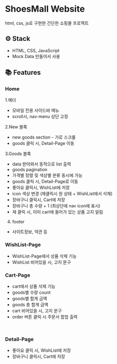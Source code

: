 # ShoesMall Website
html, css, js로 구현한 간단한 쇼핑몰 프로젝트

## ⚙ Stack
- HTML, CSS, JavaScript
- Mock Data 만들어서 사용

## 📚 Features

### Home

1.헤더
- 모바일 전용 사이드바 메뉴
- scroll시, nav-menu 상단 고정

2.New 블록
- new goods section - 가로 스크롤
- goods 클릭 시, Detail-Page 이동

3.Goods 블록
- data 받아와서 동적으로 list 출력
- goods pagination
- 가격별 정렬 및 색상별 분류 동시에 가능
- goods 클릭 시, Detail-Page로 이동
- 좋아요 클릭시, WishList에 저장
- icon 색상 변경 (재클릭시 원 상태 + WishList에서 삭제)
- 장바구니 클릭시, Cart에 저장
- 장바구니 총 수량 + 1 (최상단에 nav icon에 표시)
- 재 클릭 시, 이미 cart에 들어가 있는 상품 고지 알림

4. footer
- 사이트정보, 약관 등


### WishList-Page

- WishList-Page에서 상품 삭제 기능
- WishList 비어있을 시, 고지 문구



### Cart-Page

- cart에서 상품 삭제 기능
- goods별 수량 count
- goods별 합계 금액
- goods 총 합계 금액
- cart 비어있을 시, 고지 문구
- order 버튼 클릭 시 주문서 팝업 출력

<br/>

### Detail-Page

- 좋아요 클릭 시, WishList에 저장
- 장바구니 클릭시, Cart에 저장
